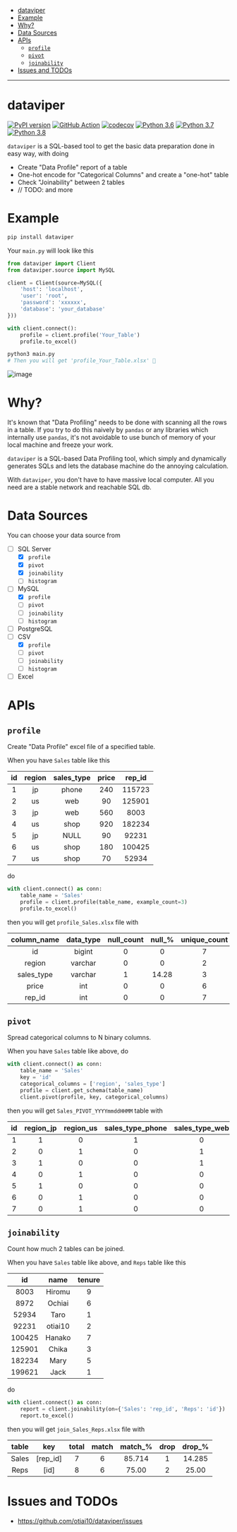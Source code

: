 - [dataviper](#dataviper)
- [Example](#example)
- [Why?](#why)
- [Data Sources](#data-sources)
- [APIs](#apis)
  - [`profile`](#profile)
  - [`pivot`](#pivot)
  - [`joinability`](#joinability)
- [Issues and TODOs](#issues-and-todos)

---

# dataviper

[![PyPI version](https://badge.fury.io/py/dataviper.svg)](https://badge.fury.io/py/dataviper)
[![GitHub Action](https://github.com/otiai10/dataviper/workflows/Python%20package/badge.svg)](https://github.com/otiai10/dataviper/actions)
[![codecov](https://codecov.io/gh/otiai10/dataviper/branch/master/graph/badge.svg)](https://codecov.io/gh/otiai10/dataviper)
[![Python 3.6](https://img.shields.io/badge/python-3.6-blue.svg)](./dockerfiles/setup.Python3.6.Dockerfile)
[![Python 3.7](https://img.shields.io/badge/python-3.7-blue.svg)](./dockerfiles/setup.Python3.7.Dockerfile)
[![Python 3.8](https://img.shields.io/badge/python-3.8-blue.svg)](./dockerfiles/setup.Python3.8.Dockerfile)

`dataviper` is a SQL-based tool to get the basic data preparation done in easy way, with doing

- Create "Data Profile" report of a table
- One-hot encode for "Categorical Columns" and create a "one-hot" table
- Check "Joinability" between 2 tables
- // TODO: and more

# Example

```sh
pip install dataviper
```

Your `main.py` will look like this

```python
from dataviper import Client
from dataviper.source import MySQL

client = Client(source=MySQL({
    'host': 'localhost',
    'user': 'root',
    'password': 'xxxxxx',
    'database': 'your_database'
}))

with client.connect():
    profile = client.profile('Your_Table')
    profile.to_excel()
```

```sh
python3 main.py
# Then you will get 'profile_Your_Table.xlsx' 🤗
```

![image](https://user-images.githubusercontent.com/931554/79642622-00b70900-819f-11ea-89ff-524c9c93ceea.png)

# Why?

It's known that "Data Profiling" needs to be done with scanning all the rows in a table. If you try to do this naively by `pandas` or any libraries which internally use `pandas`, it's not avoidable to use bunch of memory of your local machine and freeze your work.

`dataviper` is a SQL-based Data Profiling tool, which simply and dynamically generates SQLs and lets the database machine do the annoying calculation.

With `dataviper`, you don't have to have massive local computer. All you need are a stable network and reachable SQL db.

# Data Sources

You can choose your data source from

- [ ] SQL Server
    - [x] `profile`
    - [x] `pivot`
    - [x] `joinability`
    - [ ] `histogram`
- [ ] MySQL
    - [x] `profile`
    - [ ] `pivot`
    - [ ] `joinability`
    - [ ] `histogram`
- [ ] PostgreSQL
- [ ] CSV
    - [x] `profile`
    - [ ] `pivot`
    - [ ] `joinability`
    - [ ] `histogram`
- [ ] Excel

# APIs

## `profile`

Create "Data Profile" excel file of a specified table.

When you have `Sales` table like this

| id | region | sales_type | price | rep_id |
|:---:|:--------:|:----------:|:---------:|:-------:|
| 1 | jp | phone | 240 | 115723 |
| 2 | us | web | 90 |    125901 |
| 3 | jp | web | 560 |     8003 |
| 4 | us | shop | 920 |  182234 |
| 5 | jp | NULL | 90 |    92231 |
| 6 | us | shop | 180 |  100425 |
| 7 | us | shop | 70 |    52934 |

do

```python
with client.connect() as conn:
    table_name = 'Sales'
    profile = client.profile(table_name, example_count=3)
    profile.to_excel()
```

then you will get `profile_Sales.xlsx` file with

| column_name | data_type | null_count | null_% | unique_count | unique_% | min | max | avg | std | example_top_3 | example_last_3 |
|:-----------:|:----------:|:----------:|:------:|:------------:|:-------:|:---:|:---:|:----:|:---:|:------------:|:--------------:|
| id         | bigint  | 0 | 0     | 7 | 100.00 | 1 | 7 | 4.0 | 2.0 | [1,2,3]         | [5,6,7]          |
| region     | varchar | 0 | 0     | 2 | 28.57  |   |   |     |     | [jp,us,jp]      | [jp,us,us]       |
| sales_type | varchar | 1 | 14.28 | 3 | 42.85  |   |   |     |     | [phone,web,web] | [None,shop,shop] |
| price      | int     | 0 | 0     | 6 | 85.71  | 70 | 920 | 307.1428 | 295.379 | [240,90,560] | [90,180,70] |
| rep_id     | int     | 0 | 0     | 7 | 100.00 | 8003 |182234 | 96778.7142 | 51195.79065 | [115723,125901,8003] | [92231,100425,52934] |

## `pivot`

Spread categorical columns to N binary columns.

When you have `Sales` table like above, do

```python
with client.connect() as conn:
    table_name = 'Sales'
    key = 'id'
    categorical_columns = ['region', 'sales_type']
    profile = client.get_schema(table_name)
    client.pivot(profile, key, categorical_columns)
```

then you will get `Sales_PIVOT_YYYYmmddHHMM` table with

| id | region_jp | region_us | sales_type_phone | sales_type_web | sales_type_shop |
|:--:|:---------:|:---------:|:----------------:|:--------------:|:---------------:|
| 1  |  1        | 0         | 1                | 0              | 0               |
| 2  |  0        | 1         | 0                | 1              | 0               |
| 3  |  1        | 0         | 0                | 1              | 0               |
| 4  |  0        | 1         | 0                | 0              | 1               |
| 5  |  1        | 0         | 0                | 0              | 0               |
| 6  |  0        | 1         | 0                | 0              | 1               |
| 7  |  0        | 1         | 0                | 0              | 1               |

## `joinability`

Count how much 2 tables can be joined.

When you have `Sales` table like above, and `Reps` table like this

| id     | name    | tenure |
|:------:|:-------:|:------:|
| 8003   | Hiromu  | 9      |
| 8972   | Ochiai  | 6      |
| 52934  | Taro    | 1      |
| 92231  | otiai10 | 2      |
| 100425 | Hanako  | 7      |
| 125901 | Chika   | 3      |
| 182234 | Mary    | 5      |
| 199621 | Jack    | 1      |

do

```python
with client.connect() as conn:
    report = client.joinability(on={'Sales': 'rep_id', 'Reps': 'id'})
    report.to_excel()
```

then you will get `join_Sales_Reps.xlsx` file with

| table | key      | total | match | match_% | drop | drop_% |
|:------:|:-------:|:------:|:-----:|:------:|:-----:|:------:|
| Sales | [rep_id] | 7 | 6 | 85.714 | 1 | 14.285 |
| Reps  | [id]     | 8 | 6 | 75.00 | 2 | 25.00 |

# Issues and TODOs

- https://github.com/otiai10/dataviper/issues
